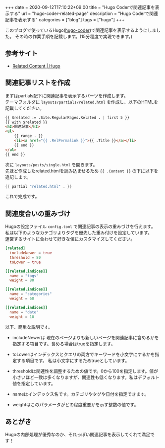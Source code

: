 +++ 
date = 2020-09-12T17:10:22+09:00
title = "Hugo Coderで関連記事を表示する"
url = "hugo-coder-related-page"
description = "Hugo Coderで関連記事を表示する"
categories = ["blog"]
tags = ["hugo"]
+++

このブログで使っているHugo([hugo-coder](https://github.com/luizdepra/hugo-coder))で関連記事を表示するようにしました。
その時の作業手順を記載します。(15分程度で実現できます。)

## 参考サイト

- [Related Content | Hugo](https://gohugo.io/content-management/related/)

## 関連記事リストを作成

まずはpartials配下に関連記事を表示するパーツを作成します。  
テーマフォルダに `layouts/partials/related.html` を作成し、以下のHTMLを記載してください。

```html
{{ $related := .Site.RegularPages.Related . | first 5 }}
{{ with $related }}
<h2>関連記事</h2>
<ul>
    {{ range . }}
    <li><a href="{{ .RelPermalink }}">{{ .Title }}</a></li>
    {{ end }}
</ul>
{{ end }}
```

次に `layouts/posts/single.html` を開きます。  
先ほど作成したrelated.htmlを読み込ませるため `{{ .Content }}` の下に以下を追記します。

```go
{{ partial "related.html" . }}
```

これで完成です。

## 関連度合いの重みづけ

Hugoの設定ファイル `config.toml` で関連記事の表示の重みづけを行えます。  
私は以下のようなカテゴリよりタグを優先した重み付けを設定しています。  
運営するサイトに合わせて好きな値にカスタマイズしてください。

```toml
[related]
  includeNewer = true
  threshold = 80
  toLower = true

[[related.indices]]
  name = "tags"
  weight = 80

[[related.indices]]
  name = "categories"
  weight = 60

[[related.indices]]
  name = "date"
  weight = 10
```

以下、簡単な説明です。

- includeNewerは
現在のページよりも新しいページを関連記事に含めるかを指定する項目です。含める場合はtrueを指定します。
- toLowerはインデックスとクエリの両方でキーワードを小文字にするかを指定する項目です。
私は小文字にするためtrueとしています。
- thresholdは関連性を調整するための値です。0から100を指定します。値が小さいほど一致は多くなりますが、関連性も低くなります。私はデフォルト値を指定しています。

- nameはインデックス名です。カテゴリやタグや日付を指定できます。
- weightはこのパラメータがどの程度重要かを示す整数の値です。

## あとがき

Hugoの内部処理が優秀なのか、それっぽい関連記事を表示してくれて満足です！
